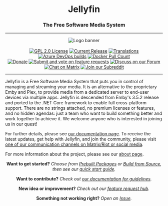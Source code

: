 <h1 align="center">Jellyfin</h1>
<h3 align="center">The Free Software Media System</h3>

---

<p align="center">
<img alt="Logo banner" src="https://raw.githubusercontent.com/jellyfin/jellyfin-ux/master/branding/SVG/banner-logo-solid.svg?sanitize=true"/>
<br/><br/>
<a href="https://github.com/jellyfin/jellyfin"><img alt="GPL 2.0 License" src="https://img.shields.io/github/license/jellyfin/jellyfin.svg"/></a>
<a href="https://github.com/jellyfin/jellyfin/releases"><img alt="Current Release" src="https://img.shields.io/github/release/jellyfin/jellyfin.svg"/></a>
<a href="https://translate.jellyfin.org/projects/jellyfin?utm_source=widget"><img alt="Translations" src="https://translate.jellyfin.org/widgets/jellyfin/-/svg-badge.svg"/></a>
<a href="https://dev.azure.com/jellyfin-project/jellyfin/_build?definitionId=1"><img alt="Azure DevOps builds" src="https://dev.azure.com/jellyfin-project/jellyfin/_apis/build/status/Jellyfin%20CI"></a>
<a href="https://hub.docker.com/r/jellyfin/jellyfin"><img alt="Docker Pull Count" src="https://img.shields.io/docker/pulls/jellyfin/jellyfin.svg"/></a>
</br>
<a href="https://opencollective.com/jellyfin"><img alt="Donate" src="https://img.shields.io/opencollective/all/jellyfin.svg?label=backers"/></a>
<a href="https://features.jellyfin.org"/><img alt="Submit and vote on feature requests" src="https://img.shields.io/badge/fider-vote%20on%20features-success.svg"/></a>
<a href="https://forum.jellyfin.org"/><img alt="Discuss on our Forum" src="https://img.shields.io/discourse/https/forum.jellyfin.org/users.svg"/></a>
<a href="https://matrix.to/#/+jellyfin:matrix.org"><img alt="Chat on Matrix" src="https://img.shields.io/matrix/jellyfin:matrix.org.svg?logo=matrix"/></a>
<a href="https://www.reddit.com/r/jellyfin/"><img alt="Join our Subreddit" src="https://img.shields.io/badge/reddit-r%2Fjellyfin-%23FF5700.svg"/></a>
</p>

---

Jellyfin is a Free Software Media System that puts you in control of managing and streaming your media. It is an alternative to the proprietary Emby and Plex, to provide media from a dedicated server to end-user devices via multiple apps. Jellyfin is descended from Emby's 3.5.2 release and ported to the .NET Core framework to enable full cross-platform support. There are no strings attached, no premium licenses or features, and no hidden agendas: just a team who want to build something better and work together to achieve it. We welcome anyone who is interested in joining us in our quest!

For further details, please see [our documentation page](https://jellyfin.org/docs/). To receive the latest updates, get help with Jellyfin, and join the community, please visit [one of our communication channels on Matrix/Riot or social media](https://jellyfin.org/docs/general/getting-help.html).

For more information about the project, please see our [about page](https://jellyfin.org/docs/general/about.html).

<p align="center">
<strong>Want to get started?</strong>
<em>Choose from <a href="https://jellyfin.org/docs/general/administration/installing.html">Prebuilt Packages</a> or <a href="https://jellyfin.org/docs/general/administration/building.html">Build from Source</a>, then see our <a href="https://jellyfin.org/docs/general/administration/quick-start.html">quick start guide</a>.</em>
</p>
<p align="center">
<strong>Want to contribute?</strong>
<em>Check out <a href="https://jellyfin.org/docs/general/contributing/index.html">our documentation for guidelines</a>.</em>
</p>
<p align="center">
<strong>New idea or improvement?</strong>
<em>Check out our <a href="https://features.jellyfin.org/?view=most-wanted">feature request hub</a>.</em>
</p>
<p align="center">
<strong>Something not working right?</strong>
<em>Open an <a href="https://jellyfin.org/docs/general/contributing/issues.html">Issue</a>.</em>
</p>
